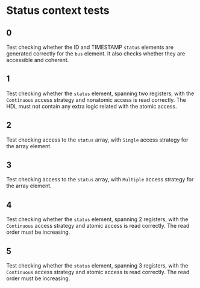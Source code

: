 # Status context tests

## 0
Test checking whether the ID and TIMESTAMP `status` elements are generated correctly for the `bus` element.
It also checks whether they are accessible and coherent.

## 1
Test checking whether the `status` element, spanning two registers, with the `Continuous` access strategy and nonatomic access is read correctly.
The HDL must not contain any extra logic related with the atomic access.

## 2
Test checking access to the `status` array, with `Single` access strategy for the array element.

## 3
Test checking access to the `status` array, with `Multiple` access strategy for the array element.

## 4
Test checking whether the `status` element, spanning 2 registers, with the `Continuous` access strategy and atomic access is read correctly.
The read order must be increasing.

## 5
Test checking whether the `status` element, spanning 3 registers, with the `Continuous` access strategy and atomic access is read correctly.
The read order must be increasing.
